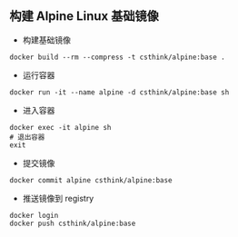 ## 构建 Alpine Linux 基础镜像

- 构建基础镜像
```
docker build --rm --compress -t csthink/alpine:base .
```

- 运行容器
```
docker run -it --name alpine -d csthink/alpine:base sh
```

- 进入容器
```
docker exec -it alpine sh
# 退出容器
exit
```

- 提交镜像
```
docker commit alpine csthink/alpine:base
```

- 推送镜像到 registry
```
docker login
docker push csthink/alpine:base
```